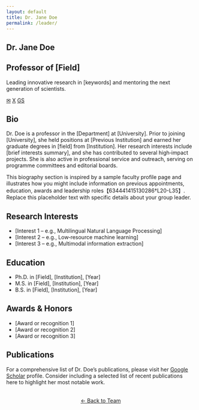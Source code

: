 ```yaml
---
layout: default
title: Dr. Jane Doe
permalink: /leader/
---
```


<!-- Leader profile hero section -->
<section class="leader-hero">
  <!-- Use the group leader's photo as a background image -->
  <div class="profile-img" style="background-image: url('{{ '/images/member1.png' | relative_url }}');"></div>
  <h1>Dr. Jane Doe</h1>
  <h2>Professor of [Field]</h2>
  <p>Leading innovative research in [keywords] and mentoring the next generation of scientists.</p>
  <div class="leader-contact">
    <a href="mailto:example@example.com" aria-label="Email"><span aria-hidden="true">✉</span></a>
    <a href="#" aria-label="X/Twitter"><span aria-hidden="true">X</span></a>
    <a href="#" aria-label="Google Scholar"><span aria-hidden="true">GS</span></a>
  </div>
</section>

<!-- Biography -->
<div class="leader-section">
  <h2>Bio</h2>
  <p>
    Dr.&nbsp;Doe is a professor in the [Department] at [University]. Prior to joining [University], she held
    positions at [Previous Institution] and earned her graduate degrees in [field] from [Institution]. Her
    research interests include [brief interests summary], and she has contributed to several high‑impact
    projects. She is also active in professional service and outreach, serving on programme committees and
    editorial boards.
  </p>
  <p>
    This biography section is inspired by a sample faculty profile page and illustrates how you might
    include information on previous appointments, education, awards and leadership roles【634441415130286†L20-L35】. Replace this
    placeholder text with specific details about your group leader.
  </p>
</div>

<!-- Research interests -->
<div class="leader-section">
  <h2>Research Interests</h2>
  <ul>
    <li>[Interest 1 – e.g., Multilingual Natural Language Processing]</li>
    <li>[Interest 2 – e.g., Low‑resource machine learning]</li>
    <li>[Interest 3 – e.g., Multimodal information extraction]</li>
  </ul>
</div>

<!-- Education -->
<div class="leader-section">
  <h2>Education</h2>
  <ul>
    <li>Ph.D.&nbsp;in [Field], [Institution], [Year]</li>
    <li>M.S.&nbsp;in [Field], [Institution], [Year]</li>
    <li>B.S.&nbsp;in [Field], [Institution], [Year]</li>
  </ul>
</div>

<!-- Awards & honors -->
<div class="leader-section">
  <h2>Awards &amp; Honors</h2>
  <ul>
    <li>[Award or recognition 1]</li>
    <li>[Award or recognition 2]</li>
    <li>[Award or recognition 3]</li>
  </ul>
</div>

<!-- Publications note -->
<div class="leader-section">
  <h2>Publications</h2>
  <p>
    For a comprehensive list of Dr.&nbsp;Doe’s publications, please visit her
    <a href="#" target="_blank">Google Scholar</a> profile. Consider including a selected list of recent
    publications here to highlight her most notable work.
  </p>
</div>

<!-- Back link -->
<div class="container" style="text-align: center; margin: 2rem 0;">
  <a href="{{ '/team/' | relative_url }}" class="back-link">&larr; Back to Team</a>
</div>